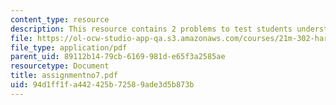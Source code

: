 ```yaml
---
content_type: resource
description: This resource contains 2 problems to test students understanding.
file: https://ol-ocw-studio-app-qa.s3.amazonaws.com/courses/21m-302-harmony-and-counterpoint-ii-spring-2005/94d1ff1fa442425b72589ade3d5b873b_assignmentno7.pdf
file_type: application/pdf
parent_uid: 89112b14-79cb-6169-981d-e65f3a2585ae
resourcetype: Document
title: assignmentno7.pdf
uid: 94d1ff1f-a442-425b-7258-9ade3d5b873b
---
```


